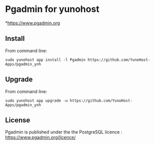 Pgadmin for yunohost
========================

*https://www.pgadmin.org

Install
-------

From command line:

`sudo yunohost app install -l Pgadmin https://github.com/YunoHost-Apps/pgadmin_ynh`

Upgrade
-------

From command line:

`sudo yunohost app upgrade -u https://github.com/YunoHost-Apps/pgadmin_ynh`


License
-------

Pgadmin is published under the  the PostgreSQL licence : https://www.pgadmin.org/licence/
